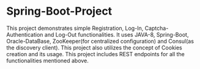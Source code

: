 # Spring-Boot-Project
This project demonstrates simple Registration, Log-In, Captcha-Authentication and Log-Out functionalities.
It uses JAVA-8, Spring-Boot, Oracle-DataBase, ZooKeeper(for centralized configuration) and Consul(as the discovery client).
This project also utilizes the concept of Cookies creation and its usage.
This project includes REST endpoints for all the functionalities mentioned above.

